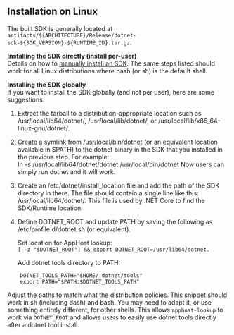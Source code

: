 ## Installation on Linux

The built SDK is generally located at `artifacts/${ARCHITECTURE}/Release/dotnet-sdk-${SDK_VERSION}-${RUNTIME_ID}.tar.gz`.  

**Installing the SDK directly (install per-user)**  
Details on how to [manually install an SDK](https://learn.microsoft.com/en-us/dotnet/core/install/linux-scripted-manual#manual-install). The same steps listed should work for all Linux distributions where bash (or sh) is the default shell.  

**Installing the SDK globally**  
If you want to install the SDK globally (and not per user), here are some suggestions.  

1. Extract the tarball to a distribution-appropriate location such as /usr/local/lib64/dotnet/, /usr/local/lib/dotnet/, or /usr/local/lib/x86_64-linux-gnu/dotnet/. 
	
2. Create a symlink from /usr/local/bin/dotnet (or an equivalent location available in $PATH) to the dotnet binary in the SDK that you installed in the previous step. For example:  
         ln -s /usr/local/lib64/dotnet/dotnet /usr/local/bin/dotnet 
        Now users can simply run dotnet and it will work. 

3. Create an /etc/dotnet/install_location file and add the path of the SDK directory in there. The file should contain a single line like this: /usr/local/lib64/dotnet/. This file is used by .NET Core to find the SDK/Runtime location

4. Define DOTNET_ROOT and update PATH by saving the following as /etc/profile.d/dotnet.sh (or equivalent).

    Set location for AppHost lookup:  
`[ -z "$DOTNET_ROOT"] && export DOTNET_ROOT=/usr/lib64/dotnet.`  
    
    Add dotnet tools directory to PATH:  
```code
    DOTNET_TOOLS_PATH="$HOME/.dotnet/tools"
    export PATH="$PATH:$DOTNET_TOOLS_PATH"
```

Adjust the paths to match what the distribution policies. This snippet should work in sh (including dash) and bash. You may need to adapt it, or use something entirely different, for other shells. This allows `apphost-lookup` to work via `DOTNET_ROOT` and allows users to easily use dotnet tools directly after a dotnet tool install.